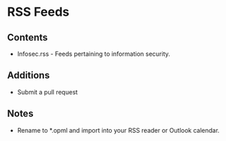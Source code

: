 # RSS Feeds

## Contents

- Infosec.rss - Feeds pertaining to information security.

## Additions

- Submit a pull request

## Notes

- Rename to *.opml and import into your RSS reader or Outlook calendar.

